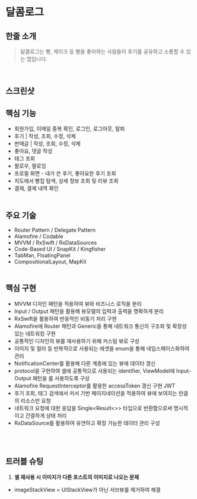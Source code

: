 # 달콤로그

## 한줄 소개
> 달콤로그는 빵, 케이크 등 빵을 좋아하는 사람들이 후기를 공유하고 소통할 수 있는 앱입니다.
<br>


## 스크린샷



## 핵심 기능
- 회원가입, 이메일 중복 확인, 로그인, 로그아웃, 탈퇴
- 후기 | 작성, 조회, 수정, 삭제
- 판매글 | 작성, 조회, 수정, 삭제
- 좋아요, 댓글 작성
- 태그 조회
- 팔로우, 팔로잉
- 프로필 화면 - 내가 쓴 후기, 좋아요한 후기 조회
- 지도에서 빵집 탐색, 상세 정보 조회 및 리뷰 조회
- 결제, 결제 내역 확인
<br><br>


## 주요 기술
- Router Pattern / Delegate Pattern 
- Alamofire / Codable 
- MVVM / RxSwift / RxDataSources
- Code-Based UI / SnapKit / Kingfisher
- TabMan, FloatingPanel
- CompositionalLayout, MapKit
<br><br>

## 핵심 구현
- MVVM 디자인 패턴을 적용하여 뷰와 비즈니스 로직을 분리
- Input / Output 패턴을 활용해 뷰모델의 입력과 출력을 명확하게 분리
- RxSwift을 활용하여 반응적인 비동기 처리 구현
- Alamofire에 Router 패턴과 Generic을 통해 네트워크 통신의 구조화 및 확장성 있는 네트워킹 구현
- 공통적인 디자인의 뷰를 재사용하기 위해 커스텀 뷰로 구성
- 이미지 및 컬러 등 반복적으로 사용되는 에셋을 enum을 통해 네임스페이스화하여 관리
- NotificationCenter를 활용해 다른 계층에 있는 뷰에 데이터 갱신
- protocol을 구현하여 셀에 공통적으로 사용되는 identifier, ViewModel에 Input-Output 패턴을 를 사용하도록 구성
- Alamofire RequestInterceptor를 활용한 accessToken 갱신 구현 JWT
- 후기 조회, 태그 검색에서 커서 기반 페이지네이션을 적용하여 뷰에 보여지는 만큼의 리소스만 요청
- 네트워크 요청에 대한 응답을 Single<Result<>> 타입으로 반환함으로써 명시적이고 간결하게 상태 처리
- RxDataSource를 활용하여 유연하고 확장 가능한 데이터 관리 구성

<br><br>

## 트러블 슈팅
1. **셀 재사용 시 이미지가 다른 포스트의 이미지로 나오는 문제**
- imageStackView = UIStackView가 아닌 서브뷰를 제거하여 해결
